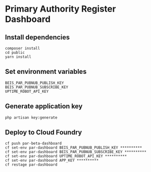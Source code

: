 # Primary Authority Register Dashboard

## Install dependencies

	composer install
	cd public
	yarn install

## Set environment variables

	BEIS_PAR_PUBNUB_PUBLISH_KEY
	BEIS_PAR_PUBNUB_SUBSCRIBE_KEY
	UPTIME_ROBOT_API_KEY

## Generate application key

	php artisan key:generate

## Deploy to Cloud Foundry

	cf push par-beta-dashboard
	cf set-env par-dashboard BEIS_PAR_PUBNUB_PUBLISH_KEY **********
	cf set-env par-dashboard BEIS_PAR_PUBNUB_SUBSCRIBE_KEY **********
	cf set-env par-dashboard UPTIME_ROBOT_API_KEY **********
	cf set-env par-dashboard APP_KEY **********
	cf restage par-dashboard
